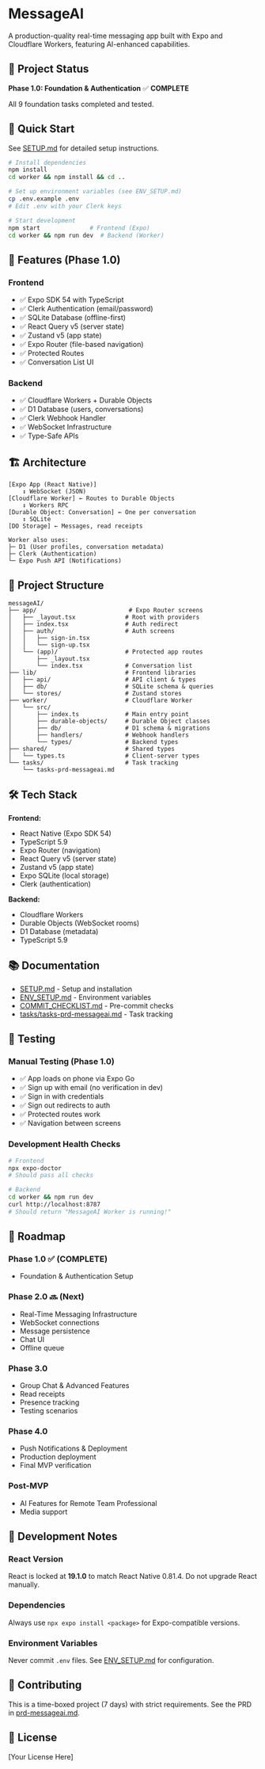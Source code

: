 # MessageAI

A production-quality real-time messaging app built with Expo and Cloudflare Workers, featuring AI-enhanced capabilities.

## 🎯 Project Status

**Phase 1.0: Foundation & Authentication** ✅ **COMPLETE**

All 9 foundation tasks completed and tested.

## 🚀 Quick Start

See [SETUP.md](./SETUP.md) for detailed setup instructions.

```bash
# Install dependencies
npm install
cd worker && npm install && cd ..

# Set up environment variables (see ENV_SETUP.md)
cp .env.example .env
# Edit .env with your Clerk keys

# Start development
npm start              # Frontend (Expo)
cd worker && npm run dev  # Backend (Worker)
```

## 📱 Features (Phase 1.0)

### Frontend
- ✅ Expo SDK 54 with TypeScript
- ✅ Clerk Authentication (email/password)
- ✅ SQLite Database (offline-first)
- ✅ React Query v5 (server state)
- ✅ Zustand v5 (app state)
- ✅ Expo Router (file-based navigation)
- ✅ Protected Routes
- ✅ Conversation List UI

### Backend
- ✅ Cloudflare Workers + Durable Objects
- ✅ D1 Database (users, conversations)
- ✅ Clerk Webhook Handler
- ✅ WebSocket Infrastructure
- ✅ Type-Safe APIs

## 🏗️ Architecture

```
[Expo App (React Native)]
    ↕ WebSocket (JSON)
[Cloudflare Worker] ← Routes to Durable Objects
    ↕ Workers RPC
[Durable Object: Conversation] ← One per conversation
    ↕ SQLite
[DO Storage] ← Messages, read receipts

Worker also uses:
├─ D1 (User profiles, conversation metadata)
├─ Clerk (Authentication)
└─ Expo Push API (Notifications)
```

## 📂 Project Structure

```
messageAI/
├── app/                          # Expo Router screens
│   ├── _layout.tsx              # Root with providers
│   ├── index.tsx                # Auth redirect
│   ├── auth/                    # Auth screens
│   │   ├── sign-in.tsx
│   │   └── sign-up.tsx
│   └── (app)/                   # Protected app routes
│       ├── _layout.tsx
│       └── index.tsx            # Conversation list
├── lib/                         # Frontend libraries
│   ├── api/                     # API client & types
│   ├── db/                      # SQLite schema & queries
│   └── stores/                  # Zustand stores
├── worker/                      # Cloudflare Worker
│   └── src/
│       ├── index.ts             # Main entry point
│       ├── durable-objects/     # Durable Object classes
│       ├── db/                  # D1 schema & migrations
│       ├── handlers/            # Webhook handlers
│       └── types/               # Backend types
├── shared/                      # Shared types
│   └── types.ts                 # Client-server types
└── tasks/                       # Task tracking
    └── tasks-prd-messageai.md
```

## 🛠️ Tech Stack

**Frontend:**
- React Native (Expo SDK 54)
- TypeScript 5.9
- Expo Router (navigation)
- React Query v5 (server state)
- Zustand v5 (app state)
- Expo SQLite (local storage)
- Clerk (authentication)

**Backend:**
- Cloudflare Workers
- Durable Objects (WebSocket rooms)
- D1 Database (metadata)
- TypeScript 5.9

## 📚 Documentation

- [SETUP.md](./SETUP.md) - Setup and installation
- [ENV_SETUP.md](./ENV_SETUP.md) - Environment variables
- [COMMIT_CHECKLIST.md](./COMMIT_CHECKLIST.md) - Pre-commit checks
- [tasks/tasks-prd-messageai.md](./tasks/tasks-prd-messageai.md) - Task tracking

## 🧪 Testing

### Manual Testing (Phase 1.0)
- ✅ App loads on phone via Expo Go
- ✅ Sign up with email (no verification in dev)
- ✅ Sign in with credentials
- ✅ Sign out redirects to auth
- ✅ Protected routes work
- ✅ Navigation between screens

### Development Health Checks
```bash
# Frontend
npx expo-doctor
# Should pass all checks

# Backend
cd worker && npm run dev
curl http://localhost:8787
# Should return "MessageAI Worker is running!"
```

## 🎯 Roadmap

### Phase 1.0 ✅ (COMPLETE)
- Foundation & Authentication Setup

### Phase 2.0 🔜 (Next)
- Real-Time Messaging Infrastructure
- WebSocket connections
- Message persistence
- Chat UI
- Offline queue

### Phase 3.0
- Group Chat & Advanced Features
- Read receipts
- Presence tracking
- Testing scenarios

### Phase 4.0
- Push Notifications & Deployment
- Production deployment
- Final MVP verification

### Post-MVP
- AI Features for Remote Team Professional
- Media support

## 📝 Development Notes

### React Version
React is locked at **19.1.0** to match React Native 0.81.4. Do not upgrade React manually.

### Dependencies
Always use `npx expo install <package>` for Expo-compatible versions.

### Environment Variables
Never commit `.env` files. See [ENV_SETUP.md](./ENV_SETUP.md) for configuration.

## 🤝 Contributing

This is a time-boxed project (7 days) with strict requirements. See the PRD in [prd-messageai.md](./prd-messageai.md).

## 📄 License

[Your License Here]
